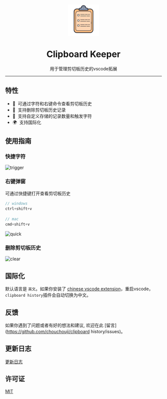 <div align="center">
  <img src="./resources/logo.png" alt="logo" />
  <h1>Clipboard Keeper</h1>
  <p>用于管理剪切板历史的vscode拓展</p>
</div>

---

## 特性

- 📝 &nbsp;可通过字符和右键命令查看剪切板历史
- 📖 &nbsp;支持删除剪切板历史记录
- 🌈 &nbsp;支持自定义存储的记录数量和触发字符
- 🌍 &nbsp;支持国际化

## 使用指南

### 快捷字符

![trigger](https://github.com/user-attachments/assets/23302898-708f-48a9-a238-96f9e8780e91)

### 右键弹窗

可通过快捷键打开查看剪切板历史

```js
// windows
ctrl+shift+v

// mac
cmd+shift+v
```

![quick](https://github.com/user-attachments/assets/b03425f6-2bd7-4976-bfe4-5570cd37a2fd)

### 删除剪切板历史

![clear](https://github.com/user-attachments/assets/79dff44c-22e4-4fda-bc24-ff73db3f441b)

## 国际化

默认语言是 `英文`。如果你安装了 [chinese vscode extension](https://marketplace.visualstudio.com/items?itemName=MS-CEINTL.vscode-language-pack-zh-hans)，重启vscode，`clipboard history`插件会自动切换为中文。

## 反馈

如果你遇到了问题或者有好的想法和建议, 欢迎在此 [留言](https://github.com/chouchouji/clipboard history/issues)。

## 更新日志

[更新日志](CHANGELOG.md)

## 许可证

[MIT](LICENSE)

